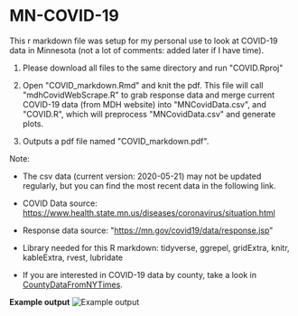 # MN-COVID-19
This r markdown file was setup for my personal use to look at COVID-19 data in Minnesota (not a lot of comments: added later if I have time). 

1. Please download all files to the same directory and run "COVID.Rproj"

2. Open "COVID_markdown.Rmd" and knit the pdf. This file will call "mdhCovidWebScrape.R" to grab response data and merge current COVID-19 data (from MDH website) into "MNCovidData.csv", and "COVID.R", which will preprocess "MNCovidData.csv" and generate plots.

3. Outputs a pdf file named "COVID_markdown.pdf".

Note: 
  - The csv data (current version: 2020-05-21) may not be updated regularly, but you can find the most recent data in the following link. 
  
  - COVID Data source: https://www.health.state.mn.us/diseases/coronavirus/situation.html
  
  - Response data source: "https://mn.gov/covid19/data/response.jsp"
  
  - Library needed for this R markdown: tidyverse, ggrepel, gridExtra, knitr, kableExtra, rvest, lubridate  
  
  - If you are interested in COVID-19 data by county, take a look in [CountyDataFromNYTimes](../master/CountyDataFromNYTimes). 

**Example output**
![Example output](https://github.com/coolbaby0208/MN-COVID19/blob/master/COVID_markdown.png)

